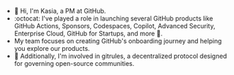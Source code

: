 - 👋 Hi, I'm Kasia, a PM at GitHub.
- :octocat: I've played a role in launching several GitHub products like GitHub Actions, Sponsors, Codespaces, Copilot, Advanced Security, Enterprise Cloud, GitHub for Startups, and more 🙂. 
- My team focuses on creating GitHub's onboarding journey and helping you explore our products.
- 🚧 Additionally, I'm involved in gitrules, a decentralized protocol designed for governing open-source communities. 


<!---
KasiaSun/KasiaSun is a ✨ special ✨ repository because its `README.md` (this file) appears on your GitHub profile.
You can click the Preview link to take a look at your changes.
--->
